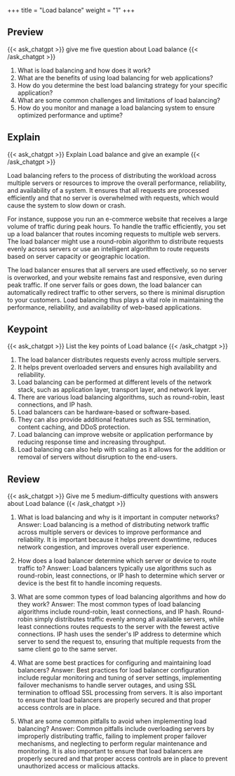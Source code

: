 +++
title = "Load balance"
weight = "1"
+++
## Preview
{{< ask_chatgpt >}}
give me five question about Load balance
{{< /ask_chatgpt >}}

1. What is load balancing and how does it work?
2. What are the benefits of using load balancing for web applications?
3. How do you determine the best load balancing strategy for your specific application?
4. What are some common challenges and limitations of load balancing?
5. How do you monitor and manage a load balancing system to ensure optimized performance and uptime?   

## Explain
{{< ask_chatgpt >}}
Explain Load balance and give an example
{{< /ask_chatgpt >}}

Load balancing refers to the process of distributing the workload across multiple servers or resources to improve the overall performance, reliability, and availability of a system. It ensures that all requests are processed efficiently and that no server is overwhelmed with requests, which would cause the system to slow down or crash.

For instance, suppose you run an e-commerce website that receives a large volume of traffic during peak hours. To handle the traffic efficiently, you set up a load balancer that routes incoming requests to multiple web servers. The load balancer might use a round-robin algorithm to distribute requests evenly across servers or use an intelligent algorithm to route requests based on server capacity or geographic location.

The load balancer ensures that all servers are used effectively, so no server is overworked, and your website remains fast and responsive, even during peak traffic. If one server fails or goes down, the load balancer can automatically redirect traffic to other servers, so there is minimal disruption to your customers. Load balancing thus plays a vital role in maintaining the performance, reliability, and availability of web-based applications.   

## Keypoint
{{< ask_chatgpt >}}
List the key points of Load balance
{{< /ask_chatgpt >}}

1. The load balancer distributes requests evenly across multiple servers.
2. It helps prevent overloaded servers and ensures high availability and reliability.
3. Load balancing can be performed at different levels of the network stack, such as application layer, transport layer, and network layer.
4. There are various load balancing algorithms, such as round-robin, least connections, and IP hash.
5. Load balancers can be hardware-based or software-based.
6. They can also provide additional features such as SSL termination, content caching, and DDoS protection.
7. Load balancing can improve website or application performance by reducing response time and increasing throughput.
8. Load balancing can also help with scaling as it allows for the addition or removal of servers without disruption to the end-users.   

## Review
{{< ask_chatgpt >}}
Give me 5 medium-difficulty questions with answers about Load balance
{{< /ask_chatgpt >}}

1. What is load balancing and why is it important in computer networks? 
Answer: Load balancing is a method of distributing network traffic across multiple servers or devices to improve performance and reliability. It is important because it helps prevent downtime, reduces network congestion, and improves overall user experience.

2. How does a load balancer determine which server or device to route traffic to? 
Answer: Load balancers typically use algorithms such as round-robin, least connections, or IP hash to determine which server or device is the best fit to handle incoming requests.

3. What are some common types of load balancing algorithms and how do they work? 
Answer: The most common types of load balancing algorithms include round-robin, least connections, and IP hash. Round-robin simply distributes traffic evenly among all available servers, while least connections routes requests to the server with the fewest active connections. IP hash uses the sender's IP address to determine which server to send the request to, ensuring that multiple requests from the same client go to the same server.

4. What are some best practices for configuring and maintaining load balancers? 
Answer: Best practices for load balancer configuration include regular monitoring and tuning of server settings, implementing failover mechanisms to handle server outages, and using SSL termination to offload SSL processing from servers. It is also important to ensure that load balancers are properly secured and that proper access controls are in place.

5. What are some common pitfalls to avoid when implementing load balancing? 
Answer: Common pitfalls include overloading servers by improperly distributing traffic, failing to implement proper failover mechanisms, and neglecting to perform regular maintenance and monitoring. It is also important to ensure that load balancers are properly secured and that proper access controls are in place to prevent unauthorized access or malicious attacks.   

